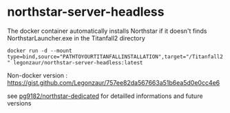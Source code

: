 # northstar-server-headless

The docker container automatically installs Northstar if it doesn't finds NorthstarLauncher.exe in the Titanfall2 directory

`docker run -d --mount type=bind,source="PATHTOYOURTITANFALLINSTALLATION",target="/Titanfall2" legonzaur/northstar-server-headless:latest`

Non-docker version : https://gist.github.com/Legonzaur/757ee82da567663a51b6ea5d0e0cc4e6

see [pg9182/northstar-dedicated](https://github.com/pg9182/northstar-dedicated) for detailled informations and future versions
